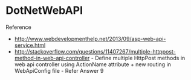 # DotNetWebAPI

Reference 

- http://www.webdevelopmenthelp.net/2013/09/asp-web-api-service.html
- http://stackoverflow.com/questions/11407267/multiple-httppost-method-in-web-api-controller - Define multiple HttpPost methods in web api controller using ActionName attribute + new routing in WebApiConfig file - Refer Answer 9
